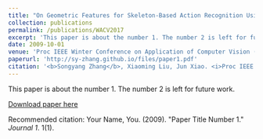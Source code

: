 ```yaml
---
title: "On Geometric Features for Skeleton-Based Action Recognition Using Multilayer LSTM Networks"
collection: publications
permalink: /publications/WACV2017
excerpt: 'This paper is about the number 1. The number 2 is left for future work.'
date: 2009-10-01
venue: 'Proc IEEE Winter Conference on Application of Computer Vision (WACV-2017)'
paperurl: 'http://sy-zhang.github.io/files/paper1.pdf'
citation: '<b>Songyang Zhang</b>, Xiaoming Liu, Jun Xiao. <i>Proc IEEE Winter Conference on Application of Computer Vision</i>. <b>WACV 2017</b>.'
---
```

This paper is about the number 1. The number 2 is left for future work.

[Download paper here](http://academicpages.github.io/files/paper1.pdf)

Recommended citation: Your Name, You. (2009). "Paper Title Number 1." <i>Journal 1</i>. 1(1).